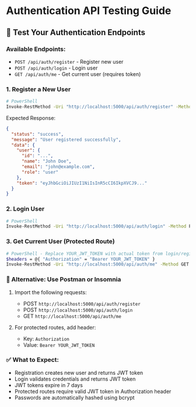 # Authentication API Testing Guide

## 🧪 Test Your Authentication Endpoints

### Available Endpoints:
- `POST /api/auth/register` - Register new user
- `POST /api/auth/login` - Login user
- `GET /api/auth/me` - Get current user (requires token)

### 1. Register a New User
```bash
# PowerShell
Invoke-RestMethod -Uri "http://localhost:5000/api/auth/register" -Method POST -ContentType "application/json" -Body '{"name":"John Doe","email":"john@example.com","password":"password123"}'
```

Expected Response:
```json
{
  "status": "success",
  "message": "User registered successfully",
  "data": {
    "user": {
      "id": "...",
      "name": "John Doe",
      "email": "john@example.com",
      "role": "user"
    },
    "token": "eyJhbGciOiJIUzI1NiIsInR5cCI6IkpXVCJ9..."
  }
}
```

### 2. Login User
```bash
# PowerShell
Invoke-RestMethod -Uri "http://localhost:5000/api/auth/login" -Method POST -ContentType "application/json" -Body '{"email":"john@example.com","password":"password123"}'
```

### 3. Get Current User (Protected Route)
```bash
# PowerShell - Replace YOUR_JWT_TOKEN with actual token from login/register
$headers = @{ "Authorization" = "Bearer YOUR_JWT_TOKEN" }
Invoke-RestMethod -Uri "http://localhost:5000/api/auth/me" -Method GET -Headers $headers
```

### 🔧 Alternative: Use Postman or Insomnia
1. Import the following requests:
   - POST `http://localhost:5000/api/auth/register`
   - POST `http://localhost:5000/api/auth/login`
   - GET `http://localhost:5000/api/auth/me`

2. For protected routes, add header:
   - Key: `Authorization`
   - Value: `Bearer YOUR_JWT_TOKEN`

### ✅ What to Expect:
- Registration creates new user and returns JWT token
- Login validates credentials and returns JWT token
- JWT tokens expire in 7 days
- Protected routes require valid JWT token in Authorization header
- Passwords are automatically hashed using bcrypt